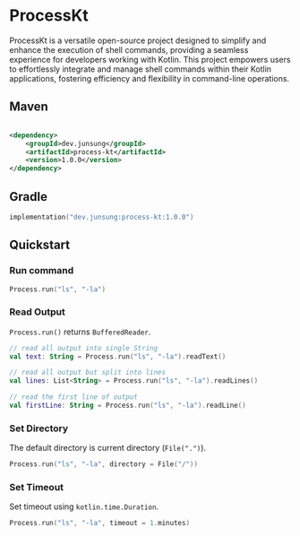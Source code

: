 # ProcessKt

ProcessKt is a versatile open-source project designed to simplify and enhance the execution of shell commands, providing
a seamless experience for developers working with Kotlin. This project empowers users to effortlessly integrate and
manage shell commands within their Kotlin applications, fostering efficiency and flexibility in command-line operations.

## Maven

```xml

<dependency>
    <groupId>dev.junsung</groupId>
    <artifactId>process-kt</artifactId>
    <version>1.0.0</version>
</dependency>
```

## Gradle

```kotlin
implementation("dev.junsung:process-kt:1.0.0")
```

## Quickstart

### Run command

```kotlin
Process.run("ls", "-la")
```

### Read Output

`Process.run()` returns `BufferedReader`.

```kotlin
// read all output into single String
val text: String = Process.run("ls", "-la").readText()

// read all output but split into lines
val lines: List<String> = Process.run("ls", "-la").readLines()

// read the first line of output
val firstLine: String = Process.run("ls", "-la").readLine()
```

### Set Directory

The default directory is current directory (`File(".")`).

```kotlin
Process.run("ls", "-la", directory = File("/"))
```

### Set Timeout

Set timeout using `kotlin.time.Duration`.

```kotlin
Process.run("ls", "-la", timeout = 1.minutes)
```